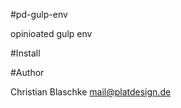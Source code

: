 #pd-gulp-env

opinioated gulp env


#Install






#Author

Christian Blaschke <mail@platdesign.de>
